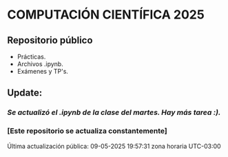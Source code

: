 # COMPUTACIÓN CIENTÍFICA 2025

## Repositorio público

- Prácticas.
- Archivos .ipynb.
- Exámenes y TP's.


## Update:
### *Se actualizó el .ipynb de la clase del martes. Hay más tarea :).*


### [Este repositorio se actualiza constantemente]

Última actualización pública: 09-05-2025 19:57:31 zona horaria UTC-03:00
